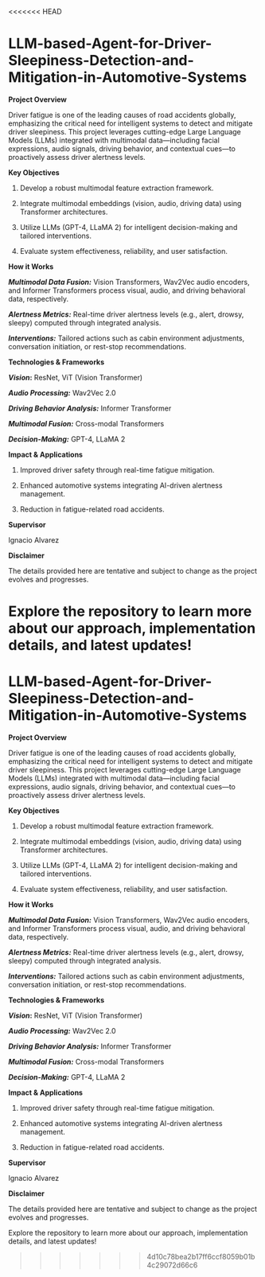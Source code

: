 <<<<<<< HEAD
# LLM-based-Agent-for-Driver-Sleepiness-Detection-and-Mitigation-in-Automotive-Systems

**Project Overview**

Driver fatigue is one of the leading causes of road accidents globally, emphasizing the critical need for intelligent systems to detect and mitigate driver sleepiness. This project leverages cutting-edge Large Language Models (LLMs) integrated with multimodal data—including facial expressions, audio signals, driving behavior, and contextual cues—to proactively assess driver alertness levels.


**Key Objectives**

1. Develop a robust multimodal feature extraction framework.

2. Integrate multimodal embeddings (vision, audio, driving data) using Transformer architectures.

3. Utilize LLMs (GPT-4, LLaMA 2) for intelligent decision-making and tailored interventions.

4. Evaluate system effectiveness, reliability, and user satisfaction.
   

**How it Works**

**_Multimodal Data Fusion:_** Vision Transformers, Wav2Vec audio encoders, and Informer Transformers process visual, audio, and driving behavioral data, respectively.

**_Alertness Metrics:_** Real-time driver alertness levels (e.g., alert, drowsy, sleepy) computed through integrated analysis.

**_Interventions:_** Tailored actions such as cabin environment adjustments, conversation initiation, or rest-stop recommendations.


**Technologies & Frameworks**

**_Vision_:** ResNet, ViT (Vision Transformer)

_**Audio Processing:**_ Wav2Vec 2.0

_**Driving Behavior Analysis:**_ Informer Transformer

**_Multimodal Fusion:_** Cross-modal Transformers

_**Decision-Making:**_ GPT-4, LLaMA 2


**Impact & Applications**

1. Improved driver safety through real-time fatigue mitigation.

2. Enhanced automotive systems integrating AI-driven alertness management.

3. Reduction in fatigue-related road accidents.

   
**Supervisor**

Ignacio Alvarez


**Disclaimer**

The details provided here are tentative and subject to change as the project evolves and progresses.

Explore the repository to learn more about our approach, implementation details, and latest updates!
=======
# LLM-based-Agent-for-Driver-Sleepiness-Detection-and-Mitigation-in-Automotive-Systems

**Project Overview**

Driver fatigue is one of the leading causes of road accidents globally, emphasizing the critical need for intelligent systems to detect and mitigate driver sleepiness. This project leverages cutting-edge Large Language Models (LLMs) integrated with multimodal data—including facial expressions, audio signals, driving behavior, and contextual cues—to proactively assess driver alertness levels.


**Key Objectives**

1. Develop a robust multimodal feature extraction framework.

2. Integrate multimodal embeddings (vision, audio, driving data) using Transformer architectures.

3. Utilize LLMs (GPT-4, LLaMA 2) for intelligent decision-making and tailored interventions.

4. Evaluate system effectiveness, reliability, and user satisfaction.
   

**How it Works**

**_Multimodal Data Fusion:_** Vision Transformers, Wav2Vec audio encoders, and Informer Transformers process visual, audio, and driving behavioral data, respectively.

**_Alertness Metrics:_** Real-time driver alertness levels (e.g., alert, drowsy, sleepy) computed through integrated analysis.

**_Interventions:_** Tailored actions such as cabin environment adjustments, conversation initiation, or rest-stop recommendations.


**Technologies & Frameworks**

**_Vision_:** ResNet, ViT (Vision Transformer)

_**Audio Processing:**_ Wav2Vec 2.0

_**Driving Behavior Analysis:**_ Informer Transformer

**_Multimodal Fusion:_** Cross-modal Transformers

_**Decision-Making:**_ GPT-4, LLaMA 2


**Impact & Applications**

1. Improved driver safety through real-time fatigue mitigation.

2. Enhanced automotive systems integrating AI-driven alertness management.

3. Reduction in fatigue-related road accidents.

   
**Supervisor**

Ignacio Alvarez


**Disclaimer**

The details provided here are tentative and subject to change as the project evolves and progresses.

Explore the repository to learn more about our approach, implementation details, and latest updates!
>>>>>>> 4d10c78bea2b17ff6ccf8059b01b4c29072d66c6
